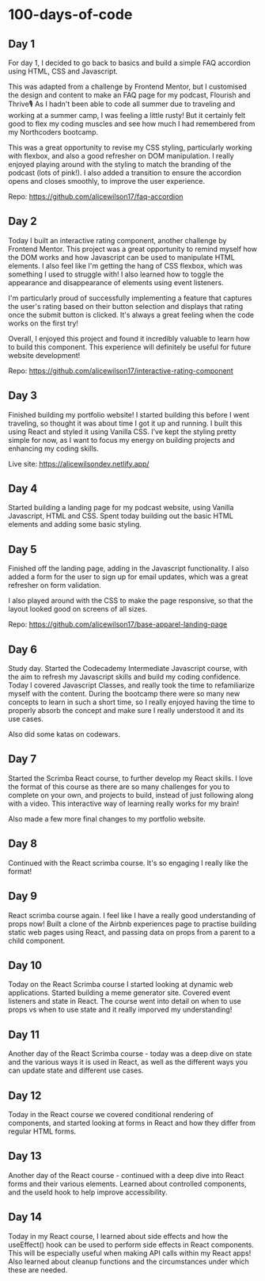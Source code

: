# 100-days-of-code

## Day 1

For day 1, I decided to go back to basics and build a simple FAQ accordion using HTML, CSS and Javascript.

This was adapted from a challenge by Frontend Mentor, but I customised the design and content to make an FAQ page for my podcast, Flourish and Thrive🎙️
As I hadn't been able to code all summer due to traveling and working at a summer camp, I was feeling a little rusty! But it certainly felt good to flex my coding muscles and see how much I had remembered from my Northcoders bootcamp.

This was a great opportunity to revise my CSS styling, particularly working with flexbox, and also a good refresher on DOM manipulation. I really enjoyed playing around with the styling to match the branding of the podcast (lots of pink!). I also added a transition to ensure the accordion opens and closes smoothly, to improve the user experience.

Repo: https://github.com/alicewilson17/faq-accordion

## Day 2

Today I built an interactive rating component, another challenge by Frontend Mentor. This project was a great opportunity to remind myself how the DOM works and how Javascript can be used to manipulate HTML elements. I also feel like I'm getting the hang of CSS flexbox, which was something I used to struggle with! I also learned how to toggle the appearance and disappearance of elements using event listeners.

I'm particularly proud of successfully implementing a feature that captures the user's rating based on their button selection and displays that rating once the submit button is clicked. It's always a great feeling when the code works on the first try!

Overall, I enjoyed this project and found it incredibly valuable to learn how to build this component. This experience will definitely be useful for future website development!

Repo: https://github.com/alicewilson17/interactive-rating-component

## Day 3

Finished building my portfolio website! I started building this before I went traveling, so thought it was about time I got it up and running. I built this using React and styled it using Vanilla CSS. I’ve kept the styling pretty simple for now, as I want to focus my energy on building projects and enhancing my coding skills.

Live site: https://alicewilsondev.netlify.app/

## Day 4

Started building a landing page for my podcast website, using Vanilla Javascript, HTML and CSS. Spent today building out the basic HTML elements and adding some basic styling.

## Day 5

Finished off the landing page, adding in the Javascript functionality. I also added a form for the user to sign up for email updates, which was a great refresher on form validation. 

I also played around with the CSS to make the page responsive, so that the layout looked good on screens of all sizes.

Repo: https://github.com/alicewilson17/base-apparel-landing-page

## Day 6

Study day. Started the Codecademy Intermediate Javascript course, with the aim to refresh my Javascript skills and build my coding confidence. Today I covered Javascript Classes, and really took the time to refamiliarize myself with the content. During the bootcamp there were so many new concepts to learn in such a short time, so I really enjoyed having the time to properly absorb the concept and make sure I really understood it and its use cases.

Also did some katas on codewars.

## Day 7

Started the Scrimba React course, to further develop my React skills. I love the format of this course as there are so many challenges for you to complete on your own, and projects to build, instead of just following along with a video. This interactive way of learning really works for my brain!

Also made a few more final changes to my portfolio website.

## Day 8

Continued with the React scrimba course. It's so engaging I really like the format!

## Day 9

React scrimba course again. I feel like I have a really good understanding of props now! Built a clone of the Airbnb experiences page to practise building static web pages using React, and passing data on props from a parent to a child component.

## Day 10

Today on the React Scrimba course I started looking at dynamic web applications. Started building a meme generator site. Covered event listeners and state in React. The course went into detail on when to use props vs when to use state and it really imporved my understanding!

## Day 11

Another day of the React Scrimba course - today was a deep dive on state and the various ways it is used in React, as well as the different ways you can update state and different use cases.

## Day 12

Today in the React course we covered conditional rendering of components, and started looking at forms in React and how they differ from regular HTML forms.

## Day 13

Another day of the React course - continued with a deep dive into React forms and their various elements. Learned about controlled components, and the useId hook to help improve accessibility.

## Day 14

Today in my React course, I learned about side effects and how the useEffect() hook can be used to perform side effects in React components. This will be especially useful when making API calls within my React apps! Also learned about cleanup functions and the circumstances under which these are needed.
